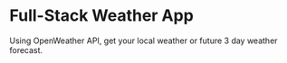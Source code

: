 # Full-Stack Weather App

Using OpenWeather API, get your local weather or future 3 day weather forecast.
